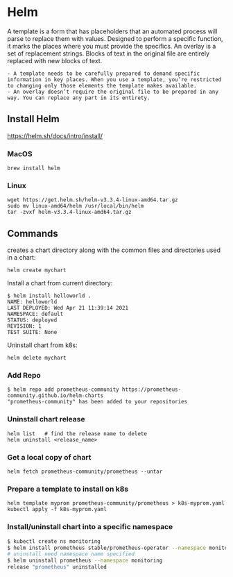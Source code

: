 # Helm

A template is a form that has placeholders that an automated process will parse to replace them with values. Designed to perform a specific function, it marks the places where you must provide the specifics. 
An overlay is a set of replacement strings. Blocks of text in the original file are entirely replaced with new blocks of text.

    - A template needs to be carefully prepared to demand specific information in key places. When you use a template, you’re restricted to changing only those elements the template makes available.
    - An overlay doesn’t require the original file to be prepared in any way. You can replace any part in its entirety.


## Install Helm

https://helm.sh/docs/intro/install/

### MacOS

```
brew install helm
```

### Linux

```
wget https://get.helm.sh/helm-v3.3.4-linux-amd64.tar.gz
sudo mv linux-amd64/helm /usr/local/bin/helm
tar -zvxf helm-v3.3.4-linux-amd64.tar.gz
```

## Commands 

creates a chart directory along with the common files and directories used in a chart:

```
helm create mychart
```

Install a chart from current directory:

```
$ helm install helloworld .
NAME: helloworld
LAST DEPLOYED: Wed Apr 21 11:39:14 2021
NAMESPACE: default
STATUS: deployed
REVISION: 1
TEST SUITE: None
```

Uninstall chart from k8s:

```
helm delete mychart
```

### Add Repo

```
$ helm repo add prometheus-community https://prometheus-community.github.io/helm-charts
"prometheus-community" has been added to your repositories
```

### Uninstall chart release

```
helm list   # find the release name to delete
helm uninstall <release_name>
```

### Get a local copy of chart

```
helm fetch prometheus-community/prometheus --untar
```

### Prepare a template to install on k8s

```
helm template myprom prometheus-community/prometheus > k8s-myprom.yaml
kubectl apply -f k8s-myprom.yaml
```

### Install/uninstall chart into a specific namespace

```sh
$ kubectl create ns monitoring
$ helm install prometheus stable/prometheus-operator --namespace monitoring
# uninstall need namespace name specified
$ helm uninstall prometheus --namespace monitoring
release "prometheus" uninstalled
```

